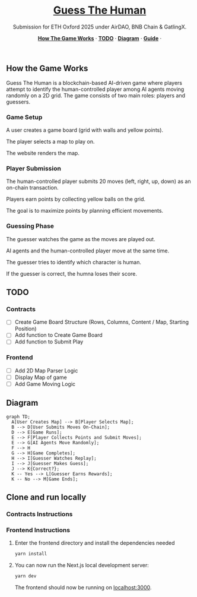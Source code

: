 <a href="https://guess-the-human.vercel.app/">
  <h1 align="center">Guess The Human</h1>
</a>

<p align="center">
Submission for ETH Oxford 2025 under AirDAO, BNB Chain & GatlingX.
</p>

<p align="center">
  <a href="#how-the-game-works"><strong>How The Game Works</strong></a> ·
  <a href="#todo"><strong>TODO</strong></a> ·
  <a href="#diagram"><strong>Diagram</strong></a> ·
  <a href="#clone-and-run-locally"><strong>Guide</strong></a> ·
</p>
<br/>

## How the Game Works

Guess The Human is a blockchain-based AI-driven game where players attempt to identify the human-controlled player among AI agents moving randomly on a 2D grid. The game consists of two main roles: players and guessers.

### Game Setup

A user creates a game board (grid with walls and yellow points).

The player selects a map to play on.

The website renders the map.

### Player Submission

The human-controlled player submits 20 moves (left, right, up, down) as an on-chain transaction.

Players earn points by collecting yellow balls on the grid.

The goal is to maximize points by planning efficient movements.

### Guessing Phase

The guesser watches the game as the moves are played out.

AI agents and the human-controlled player move at the same time.

The guesser tries to identify which character is human.

If the guesser is correct, the humna loses their score.

## TODO

### Contracts

-   [ ] Create Game Board Structure (Rows, Columns, Content / Map, Starting Position)
-   [ ] Add function to Create Game Board
-   [ ] Add function to Submit Play

### Frontend

-   [ ] Add 2D Map Parser Logic
-   [ ] Display Map of game
-   [ ] Add Game Moving Logic

## Diagram

```mermaid
graph TD;
  A[User Creates Map] --> B[Player Selects Map];
  B --> D[User Submits Moves On-Chain];
  D --> E[Game Runs];
  E --> F[Player Collects Points and Submit Moves];
  E --> G[AI Agents Move Randomly];
  F --> H
  G --> H[Game Completes];
  H --> I[Guesser Watches Replay];
  I --> J[Guesser Makes Guess];
  J --> K{Correct?};
  K -- Yes --> L[Guesser Earns Rewards];
  K -- No --> M[Game Ends];
```

## Clone and run locally

### Contracts Instructions

### Frontend Instructions

1. Enter the frontend directory and install the dependencies needed

    ```bash
    yarn install
    ```

2. You can now run the Next.js local development server:

    ```bash
    yarn dev
    ```

    The frontend should now be running on [localhost:3000](http://localhost:3000/).
